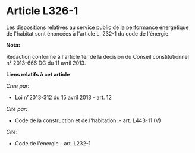 # Article L326-1

Les dispositions relatives au service public de la performance énergétique de l'habitat sont énoncées à l'article L. 232-1 du
code de l'énergie.

**Nota:**

Rédaction conforme à l'article 1er de la décision du Conseil constitutionnel n° 2013-666 DC du 11 avril 2013.

**Liens relatifs à cet article**

_Créé par_:

  - Loi n°2013-312 du 15 avril 2013 - art. 12

_Cité par_:

  - Code de la construction et de l'habitation. - art. L443-11 (V)

_Cite_:

  - Code de l'énergie - art. L232-1
